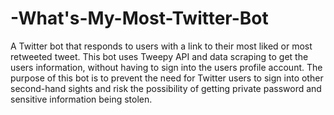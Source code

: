 # -What's-My-Most-Twitter-Bot
A Twitter bot that responds to users with a link to their most liked or most retweeted tweet. This bot uses Tweepy API and data scraping to get the users information, without having to sign into the users profile account. The purpose of this bot is to prevent the need for Twitter users to sign into other second-hand sights and risk the possibility of getting private password and sensitive information being stolen. 
